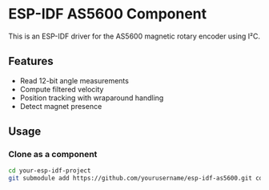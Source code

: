 # ESP-IDF AS5600 Component

This is an ESP-IDF driver for the AS5600 magnetic rotary encoder using I²C.

## Features

- Read 12-bit angle measurements
- Compute filtered velocity
- Position tracking with wraparound handling
- Detect magnet presence

## Usage

### Clone as a component

```bash
cd your-esp-idf-project
git submodule add https://github.com/yourusername/esp-idf-as5600.git components/as5600
```
